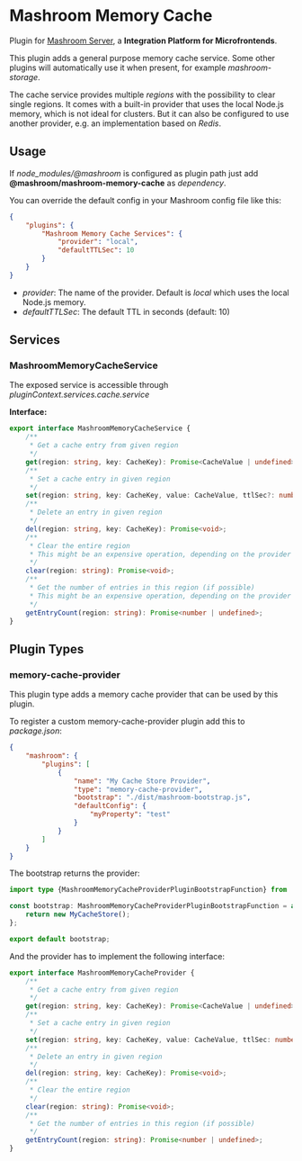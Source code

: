 
# Mashroom Memory Cache

Plugin for [Mashroom Server](https://www.mashroom-server.com), a **Integration Platform for Microfrontends**.

This plugin adds a general purpose memory cache service. Some other plugins will automatically use
it when present, for example *mashroom-storage*.

The cache service provides multiple _regions_ with the possibility to clear single regions.
It comes with a built-in provider that uses the local Node.js memory, which is not ideal for clusters.
But it can also be configured to use another provider, e.g. an implementation based on *Redis*.

## Usage

If *node_modules/@mashroom* is configured as plugin path just add **@mashroom/mashroom-memory-cache** as *dependency*.

You can override the default config in your Mashroom config file like this:

```json
{
    "plugins": {
        "Mashroom Memory Cache Services": {
            "provider": "local",
            "defaultTTLSec": 10
        }
    }
}
```

 * _provider_: The name of the provider. Default is *local* which uses the local Node.js memory.
 * _defaultTTLSec_: The default TTL in seconds (default: 10)

## Services

### MashroomMemoryCacheService

The exposed service is accessible through _pluginContext.services.cache.service_

**Interface:**

```ts
export interface MashroomMemoryCacheService {
    /**
     * Get a cache entry from given region
     */
    get(region: string, key: CacheKey): Promise<CacheValue | undefined>;
    /**
     * Set a cache entry in given region
     */
    set(region: string, key: CacheKey, value: CacheValue, ttlSec?: number): Promise<void>;
    /**
     * Delete an entry in given region
     */
    del(region: string, key: CacheKey): Promise<void>;
    /**
     * Clear the entire region
     * This might be an expensive operation, depending on the provider
     */
    clear(region: string): Promise<void>;
    /**
     * Get the number of entries in this region (if possible)
     * This might be an expensive operation, depending on the provider
     */
    getEntryCount(region: string): Promise<number | undefined>;
}
```
## Plugin Types

### memory-cache-provider

This plugin type adds a memory cache provider that can be used by this plugin.

To register a custom memory-cache-provider plugin add this to _package.json_:

```json
{
    "mashroom": {
        "plugins": [
            {
                "name": "My Cache Store Provider",
                "type": "memory-cache-provider",
                "bootstrap": "./dist/mashroom-bootstrap.js",
                "defaultConfig": {
                    "myProperty": "test"
                }
            }
        ]
    }
}
```

The bootstrap returns the provider:

```ts
import type {MashroomMemoryCacheProviderPluginBootstrapFunction} from '@mashroom/mashroom-memory-cache/type-definitions';

const bootstrap: MashroomMemoryCacheProviderPluginBootstrapFunction = async (pluginName, pluginConfig, pluginContextHolder) => {
    return new MyCacheStore();
};

export default bootstrap;
```

And the provider has to implement the following interface:

```ts
export interface MashroomMemoryCacheProvider {
    /**
     * Get a cache entry from given region
     */
    get(region: string, key: CacheKey): Promise<CacheValue | undefined>;
    /**
     * Set a cache entry in given region
     */
    set(region: string, key: CacheKey, value: CacheValue, ttlSec: number): Promise<void>;
    /**
     * Delete an entry in given region
     */
    del(region: string, key: CacheKey): Promise<void>;
    /**
     * Clear the entire region
     */
    clear(region: string): Promise<void>;
    /**
     * Get the number of entries in this region (if possible)
     */
    getEntryCount(region: string): Promise<number | undefined>;
}
```
